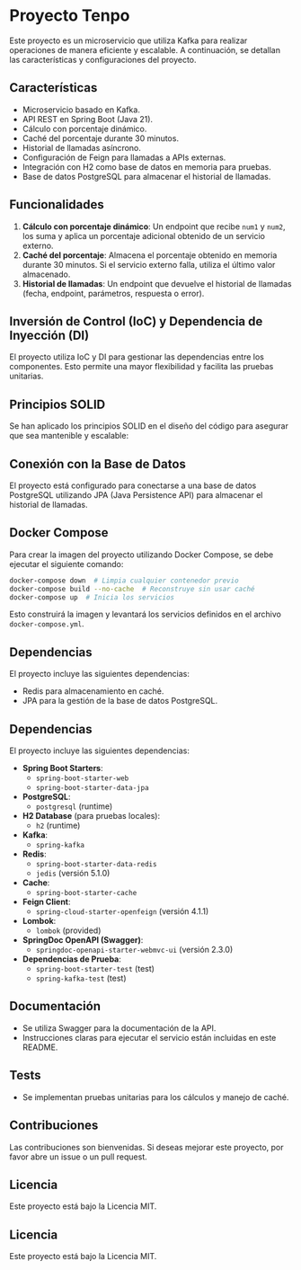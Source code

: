 
# Proyecto Tenpo

Este proyecto es un microservicio que utiliza Kafka para realizar operaciones de manera eficiente y escalable. A continuación, se detallan las características y configuraciones del proyecto.

## Características
- Microservicio basado en Kafka.
- API REST en Spring Boot (Java 21).
- Cálculo con porcentaje dinámico.
- Caché del porcentaje durante 30 minutos.
- Historial de llamadas asíncrono.
- Configuración de Feign para llamadas a APIs externas.
- Integración con H2 como base de datos en memoria para pruebas.
- Base de datos PostgreSQL para almacenar el historial de llamadas.

## Funcionalidades
1. **Cálculo con porcentaje dinámico**: Un endpoint que recibe `num1` y `num2`, los suma y aplica un porcentaje adicional obtenido de un servicio externo.
2. **Caché del porcentaje**: Almacena el porcentaje obtenido en memoria durante 30 minutos. Si el servicio externo falla, utiliza el último valor almacenado.
3. **Historial de llamadas**: Un endpoint que devuelve el historial de llamadas (fecha, endpoint, parámetros, respuesta o error).

## Inversión de Control (IoC) y Dependencia de Inyección (DI)
El proyecto utiliza IoC y DI para gestionar las dependencias entre los componentes. Esto permite una mayor flexibilidad y facilita las pruebas unitarias.

## Principios SOLID
Se han aplicado los principios SOLID en el diseño del código para asegurar que sea mantenible y escalable:

## Conexión con la Base de Datos
El proyecto está configurado para conectarse a una base de datos PostgreSQL utilizando JPA (Java Persistence API) para almacenar el historial de llamadas.

## Docker Compose
Para crear la imagen del proyecto utilizando Docker Compose, se debe ejecutar el siguiente comando:
```bash
docker-compose down  # Limpia cualquier contenedor previo
docker-compose build --no-cache  # Reconstruye sin usar caché
docker-compose up  # Inicia los servicios
```
Esto construirá la imagen y levantará los servicios definidos en el archivo `docker-compose.yml`.


## Dependencias
El proyecto incluye las siguientes dependencias:
- Redis para almacenamiento en caché.
- JPA para la gestión de la base de datos PostgreSQL.

## Dependencias
El proyecto incluye las siguientes dependencias:
- **Spring Boot Starters**:
  - `spring-boot-starter-web`
  - `spring-boot-starter-data-jpa`
- **PostgreSQL**:
  - `postgresql` (runtime)
- **H2 Database** (para pruebas locales):
  - `h2` (runtime)
- **Kafka**:
  - `spring-kafka`
- **Redis**:
  - `spring-boot-starter-data-redis`
  - `jedis` (versión 5.1.0)
- **Cache**:
  - `spring-boot-starter-cache`
- **Feign Client**:
  - `spring-cloud-starter-openfeign` (versión 4.1.1)
- **Lombok**:
  - `lombok` (provided)
- **SpringDoc OpenAPI (Swagger)**:
  - `springdoc-openapi-starter-webmvc-ui` (versión 2.3.0)
- **Dependencias de Prueba**:
  - `spring-boot-starter-test` (test)
  - `spring-kafka-test` (test)


## Documentación
- Se utiliza Swagger para la documentación de la API.
- Instrucciones claras para ejecutar el servicio están incluidas en este README.

## Tests
- Se implementan pruebas unitarias para los cálculos y manejo de caché.

## Contribuciones
Las contribuciones son bienvenidas. Si deseas mejorar este proyecto, por favor abre un issue o un pull request.

## Licencia
Este proyecto está bajo la Licencia MIT.


## Licencia
Este proyecto está bajo la Licencia MIT.
